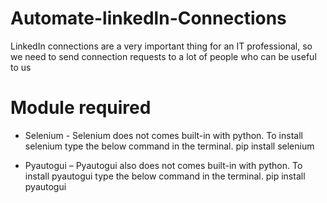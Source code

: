 # Automate-linkedln-Connections
LinkedIn connections are a very important thing for an IT professional, so we need to send connection requests to a lot of people who can be useful to us

# Module required
* Selenium - Selenium does not comes built-in with python. To install selenium type the below command in the terminal.
  pip install selenium

* Pyautogui – Pyautogui also does not comes built-in with python. To install pyautogui type the below command in the terminal.
  pip install pyautogui
